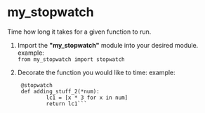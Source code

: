 # my_stopwatch
Time how long it takes for a given function to run.

1. Import the **"my_stopwatch"** module into your desired module.  
    example:     
            ```from my_stopwatch import stopwatch ```
2. Decorate the function you would like to time:
    example:  
      
     ``` 
      @stopwatch  
      def adding_stuff_2(*num):  
              lc1 = [x * 3 for x in num]  
              return lc1```
